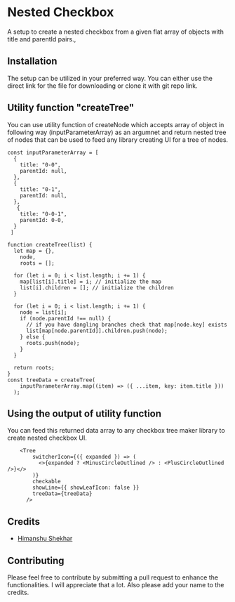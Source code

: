 # Nested Checkbox

A setup to create a nested checkbox from a given flat array of objects with title and parentId pairs.,

## Installation

The setup can be utilized in your preferred way. You can either use the direct link for the file for downloading or clone it with git repo link.

## Utility function "createTree"
You can use utility function of createNode which accepts array of object in following way (inputParameterArray) as an argumnet and return nested tree of nodes that can be used to feed any library creating UI for a tree of nodes.

```
const inputParameterArray = [
  {
    title: "0-0",
    parentId: null,
  },
  {
    title: "0-1",
    parentId: null,
  },
   {
    title: "0-0-1",
    parentId: 0-0,
  }
 ]

function createTree(list) {
  let map = {},
    node,
    roots = [];

  for (let i = 0; i < list.length; i += 1) {
    map[list[i].title] = i; // initialize the map
    list[i].children = []; // initialize the children
  }

  for (let i = 0; i < list.length; i += 1) {
    node = list[i];
    if (node.parentId !== null) {
      // if you have dangling branches check that map[node.key] exists
      list[map[node.parentId]].children.push(node);
    } else {
      roots.push(node);
    }
  }

  return roots;
}
const treeData = createTree(
    inputParameterArray.map((item) => ({ ...item, key: item.title }))
  );
```

## Using the output of utility function

You can feed this returned data array to any checkbox tree maker library to create nested checkbox UI.

```
    <Tree
        switcherIcon={({ expanded }) => (
          <>{expanded ? <MinusCircleOutlined /> : <PlusCircleOutlined />}</>
        )}
        checkable
        showLine={{ showLeafIcon: false }}
        treeData={treeData}
      />
 ```
 
## Credits

- [Himanshu Shekhar](https://github.com/HimanshuShekharCu)

## Contributing

Please feel free to contribute by submitting a pull request to enhance the functionalities. I will appreciate that a lot. Also please add your name to the credits.

